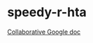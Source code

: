 # speedy-r-hta

[Collaborative Google doc](https://docs.google.com/document/d/1j88hxqme2qxKeyw6-_PoBnYxCN1FfH_yrqxSAwQamg0/edit?usp=sharing)

